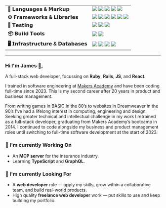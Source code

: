 <table style="border-collapse: collapse; border: none;">
  <tr>
    <td><strong>💎 𝗟𝗮𝗻𝗴𝘂𝗮𝗴𝗲𝘀 & 𝗠𝗮𝗿𝗸𝘂𝗽</strong></td>
    <td>
      <img src="https://img.shields.io/badge/-Ruby-000?logo=Ruby&logoColor=CC342D"/>
      <img src="https://img.shields.io/badge/-JavaScript-000?logo=JavaScript"/>
      <img src="https://img.shields.io/badge/-Bash-000?logo=GNUBash"/>
      <img src="https://img.shields.io/badge/-HTML-000?logo=HTML5"/>
      <img src="https://img.shields.io/badge/-CSS-000?logo=CSS3"/>
    </td>
  </tr>
  <tr>
    <td><strong>⚙️ 𝗙𝗿𝗮𝗺𝗲𝘄𝗼𝗿𝗸𝘀 & 𝗟𝗶𝗯𝗿𝗮𝗿𝗶𝗲𝘀</strong></td>
    <td>
      <img src="https://img.shields.io/badge/-Rails-000?logo=Ruby%20on%20Rails&logoColor=CC0000"/>
      <img src="https://img.shields.io/badge/-Hotwire-000"/>
      <img src="https://img.shields.io/badge/-React-000?logo=React"/>
      <img src="https://img.shields.io/badge/-TailwindCSS-000?logo=TailwindCSS"/>
      <img src="https://img.shields.io/badge/-TanStack%20Query-000?logo=ReactQuery"/>
      <img src="https://img.shields.io/badge/-React%20Router-000?logo=ReactRouter"/>
    </td>
  </tr>
  <tr>
    <td><strong>🧪 𝗧𝗲𝘀𝘁𝗶𝗻𝗴</strong></td>
    <td>
      <img src="https://img.shields.io/badge/-RSpec-000"/>
      <img src="https://img.shields.io/badge/-Jest-000?logo=Jest"/>
      <img src="https://img.shields.io/badge/-Vitest-000?logo=Vitest"/>
    </td>
  </tr>
  <tr>
    <td><strong>📦 𝗕𝘂𝗶𝗹𝗱 𝗧𝗼𝗼𝗹𝘀</strong></td>
    <td>
      <img src="https://img.shields.io/badge/-Vite-000?logo=Vite"/>
      <img src="https://img.shields.io/badge/-Webpack-000?logo=Webpack"/>
    </td>
  </tr>
  <tr>
    <td><strong>🖥️ 𝗜𝗻𝗳𝗿𝗮𝘀𝘁𝗿𝘂𝗰𝘁𝘂𝗿𝗲 & 𝗗𝗮𝘁𝗮𝗯𝗮𝘀𝗲𝘀</strong></td>
    <td>
      <img src="https://img.shields.io/badge/-Linux-000?logo=Linux"/>
      <img src="https://img.shields.io/badge/-Ubuntu-000?logo=Ubuntu"/>
      <img src="https://img.shields.io/badge/-Docker-000?logo=Docker"/>
      <img src="https://img.shields.io/badge/-PostgreSQL-000?logo=PostgreSQL"/>
    </td>
  </tr>
</table>

---

### Hi I'm James 👋,

A full-stack web developer, focussing on **Ruby**, **Rails**, **JS**, and **React**</sup>.

I trained in software engineering at [Makers Academy](https://makers.tech/software-engineering-bootcamp) and have been coding full-time since 2023. This is my second career after 20 years in product and business management.

From writing games in BASIC in the 80’s to websites in Dreamweaver in the 90’s I’ve had a lifelong interest in computing, engineering and design. Seeking greater technical and intellectual challenge in my work I retrained as a full-stack developer, graduating from Makers Academy’s bootcamp in 2014. I continued to code alongside my business and product management roles until switching to full-time software development at the start of 2023.

### 🧠 I'm currently Working On

- An **MCP server** for the insurance industry.
- Learning **TypeScript** and **GraphQL**.

### 👀 I'm currently Looking For

- A **web developer** role — apply my skills, grow within a collaborative team, and build real-world products.
- High quality **freelance web developer** work — put skills to use and keep building my portfolio.
